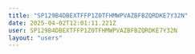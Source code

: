 ```yaml
---
title: "SP129B4DBEXTFFP1Z0TFHMWPVAZBFBZQRDKE7Y32N"
date: 2025-04-02T12:01:11.221Z
user: SP129B4DBEXTFFP1Z0TFHMWPVAZBFBZQRDKE7Y32N
layout: "users"
---
```

    